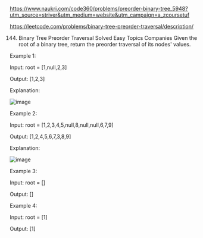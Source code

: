 
https://www.naukri.com/code360/problems/preorder-binary-tree_5948?utm_source=striver&utm_medium=website&utm_campaign=a_zcoursetuf

https://leetcode.com/problems/binary-tree-preorder-traversal/description/



144. Binary Tree Preorder Traversal
Solved
Easy
Topics
Companies
Given the root of a binary tree, return the preorder traversal of its nodes' values.

 

Example 1:

Input: root = [1,null,2,3]

Output: [1,2,3]

Explanation:

![image](https://github.com/user-attachments/assets/c20f2052-60ad-48e9-8c81-418ae08d8f96)

Example 2:

Input: root = [1,2,3,4,5,null,8,null,null,6,7,9]

Output: [1,2,4,5,6,7,3,8,9]

Explanation:

![image](https://github.com/user-attachments/assets/734b76df-9eeb-42e5-9b64-c51768a12aa5)


Example 3:

Input: root = []

Output: []

Example 4:

Input: root = [1]

Output: [1]
